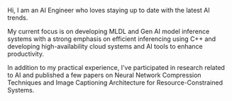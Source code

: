 Hi, I am an AI Engineer who loves staying up to date with the latest AI trends. 

My current focus is on developing MLDL and Gen AI model inference systems with a strong emphasis on efficient inferencing using C++
and developing high-availability cloud systems and AI tools to enhance productivity.

In addition to my practical experience, I've participated in research related to AI and published a few papers on Neural Network Compression Techniques and Image Captioning Architecture for Resource-Constrained Systems.

<!---
Vivek1258/Vivek1258 is a ✨ special ✨ repository because its `README.md` (this file) appears on your GitHub profile.
You can click the Preview link to take a look at your changes.
--->
